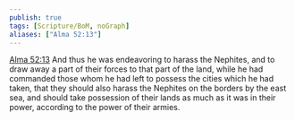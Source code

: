 ```yaml
---
publish: true
tags: [Scripture/BoM, noGraph]
aliases: ["Alma 52:13"]
---
```

[Alma 52:13](https://churchofjesuschrist.org/study/scriptures/bofm/alma/52?lang=eng&id=p13#p13) And thus he was endeavoring to harass the Nephites, and to draw away a part of their forces to that part of the land, while he had commanded those whom he had left to possess the cities which he had taken, that they should also harass the Nephites on the borders by the east sea, and should take possession of their lands as much as it was in their power, according to the power of their armies.
